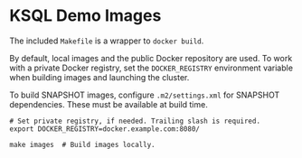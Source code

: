 # KSQL Demo Images

The included `Makefile` is a wrapper to `docker build`.

By default, local images and the public Docker repository are used. To work with a private Docker registry, set the `DOCKER_REGISTRY` environment variable when building images and launching the cluster.

To build SNAPSHOT images, configure `.m2/settings.xml` for SNAPSHOT dependencies. These must be available at build time.

```
# Set private registry, if needed. Trailing slash is required.
export DOCKER_REGISTRY=docker.example.com:8080/

make images  # Build images locally.
```
